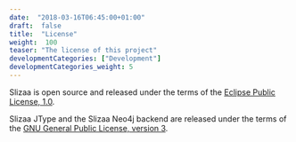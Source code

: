 ```yaml
---
date:  "2018-03-16T06:45:00+01:00"
draft:  false
title:  "License"
weight:  100
teaser: "The license of this project"
developmentCategories: ["Development"]
developmentCategories_weight: 5
---
```


Slizaa is open source and released under the terms of the [Eclipse Public License, 1.0](https://www.eclipse.org/legal/epl-v10.html).

Slizaa JType and the Slizaa Neo4j backend are released under the terms of the [GNU General Public License, version 3](https://opensource.org/licenses/GPL-3.0/).